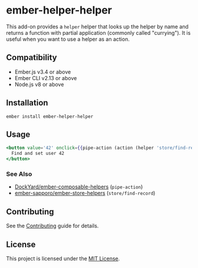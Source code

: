 ember-helper-helper
==============================================================================

This add-on provides a `helper` helper that looks up the helper by name and returns a function with partial application (commonly called "currying"). It is useful when you want to use a helper as an action.


Compatibility
------------------------------------------------------------------------------

* Ember.js v3.4 or above
* Ember CLI v2.13 or above
* Node.js v8 or above


Installation
------------------------------------------------------------------------------

```
ember install ember-helper-helper
```


Usage
------------------------------------------------------------------------------

``` hbs
<button value='42' onclick={{pipe-action (action (helper 'store/find-record' 'user') value='target.value') (action (mut user))}}>
  Find and set user 42
</button>
```

### See Also

- [DockYard/ember-composable-helpers](https://github.com/DockYard/ember-composable-helpers) (`pipe-action`)
- [ember-sapporo/ember-store-helpers](https://github.com/ember-sapporo/ember-store-helpers) (`store/find-record`)

Contributing
------------------------------------------------------------------------------

See the [Contributing](CONTRIBUTING.md) guide for details.


License
------------------------------------------------------------------------------

This project is licensed under the [MIT License](LICENSE.md).
